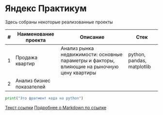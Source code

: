 # Яндекс Практикум
Здесь собраны некоторые реализованные проекты

| # | Наименование проекта | Описание | Стек |
| - | -------------------- | -------- | ---- |
|1|Продажа квартир|Анализ рынка недвижимости: основные параметры и факторы, влияющие на рыночную цену квартиры|python, pandas, matplotlib|
|2|Анализ бизнес показателей|||




```python
print("Это фрагмент кода на python")
```
[Текст ссылки](адрес://ссылки.здесь "Заголовок ссылки")
[Подробнее о Markdown по ссылке](https://daringfireball.net/projects/markdown/)

